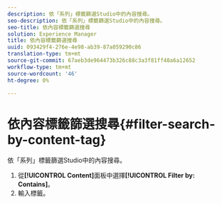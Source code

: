 ```yaml
---
description: 依「系列」標籤篩選Studio中的內容搜尋。
seo-description: 依「系列」標籤篩選Studio中的內容搜尋。
seo-title: 依內容標籤篩選搜尋
solution: Experience Manager
title: 依內容標籤篩選搜尋
uuid: 093429f4-276e-4e98-ab39-87a059290c86
translation-type: tm+mt
source-git-commit: 67aeb3de964473b326c88c3a3f81ff48a6a12652
workflow-type: tm+mt
source-wordcount: '46'
ht-degree: 0%

---
```



# 依內容標籤篩選搜尋{#filter-search-by-content-tag}

依「系列」標籤篩選Studio中的內容搜尋。

1. 從&#x200B;**[!UICONTROL Content]**&#x200B;面板中選擇&#x200B;**[!UICONTROL Filter by: Contains]**。
1. 輸入標籤。
